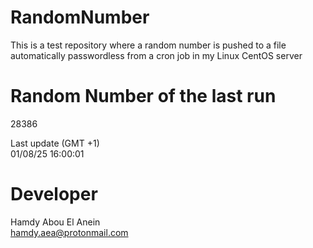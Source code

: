 # RandomNumber    
This is a test repository where a random number is pushed to a file automatically passwordless from a cron job in my Linux CentOS server    
# Random Number of the last run   
28386
      
Last update (GMT +1)    
01/08/25 16:00:01
# Developer    
Hamdy Abou El Anein   
hamdy.aea@protonmail.com
